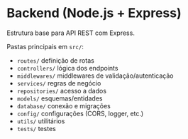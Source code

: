 # Backend (Node.js + Express)

Estrutura base para API REST com Express.

Pastas principais em `src/`:
- `routes/` definição de rotas
- `controllers/` lógica dos endpoints
- `middlewares/` middlewares de validação/autenticação
- `services/` regras de negócio
- `repositories/` acesso a dados
- `models/` esquemas/entidades
- `database/` conexão e migrações
- `config/` configurações (CORS, logger, etc.)
- `utils/` utilitários
- `tests/` testes
